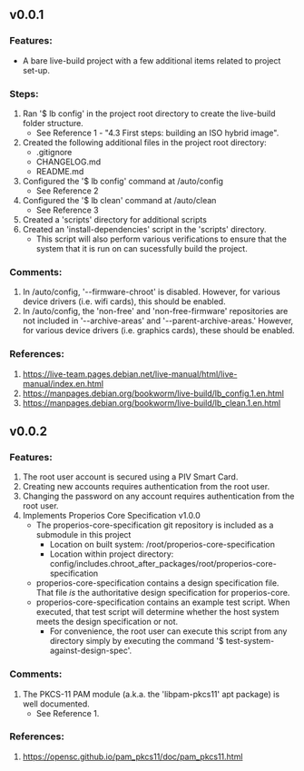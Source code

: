 ## v0.0.1
### Features:
- A bare live-build project with a few additional items related to project set-up.

### Steps:
1. Ran '$ lb config' in the project root directory to create the live-build folder structure.
    - See Reference 1 - "4.3 First steps: building an ISO hybrid image".
2. Created the following additional files in the project root directory:
    - .gitignore
    - CHANGELOG.md
    - README.md
3. Configured the '$ lb config' command at /auto/config
    - See Reference 2
4. Configured the '$ lb clean' command at /auto/clean
    - See Reference 3
5. Created a 'scripts' directory for additional scripts
6. Created an 'install-dependencies' script in the 'scripts' directory.
    - This script will also perform various verifications to ensure that the system that it is run on can sucessfully build the project.

### Comments:
1. In /auto/config, '--firmware-chroot' is disabled. However, for various device drivers (i.e. wifi cards), this should be enabled.
2. In /auto/config, the 'non-free' and 'non-free-firmware' repositories are not included in '--archive-areas' and '--parent-archive-areas.' However, for various device drivers (i.e. graphics cards), these should be enabled.

### References:
1. https://live-team.pages.debian.net/live-manual/html/live-manual/index.en.html
2. https://manpages.debian.org/bookworm/live-build/lb_config.1.en.html
3. https://manpages.debian.org/bookworm/live-build/lb_clean.1.en.html

## v0.0.2
### Features:
1. The root user account is secured using a PIV Smart Card.
2. Creating new accounts requires authentication from the root user.
3. Changing the password on any account requires authentication from the root user.
4. Implements Properios Core Specification v1.0.0
    - The properios-core-specification git repository is included as a submodule in this project
        - Location on built system: /root/properios-core-specification 
        - Location within project directory: config/includes.chroot_after_packages/root/properios-core-specification
    - properios-core-specification contains a design specification file. That file *is* the authoritative design specification for properios-core.
    - properios-core-specification contains an example test script. When executed, that test script will determine whether the host system meets the design specification or not. 
        - For convenience, the root user can execute this script from any directory simply by executing the command '\$ test-system-against-design-spec'.

### Comments:
1. The PKCS-11 PAM module (a.k.a. the 'libpam-pkcs11' apt package) is well documented. 
    - See Reference 1.

### References:
1. https://opensc.github.io/pam_pkcs11/doc/pam_pkcs11.html  